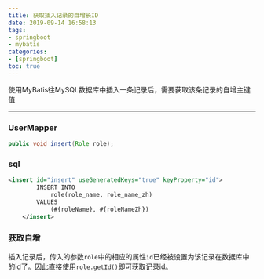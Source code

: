 ```yaml
---
title: 获取插入记录的自增长ID
date: 2019-09-14 16:58:13
tags:
- springboot
- mybatis
categories: 
- [springboot]
toc: true
---
```


使用MyBatis往MySQL数据库中插入一条记录后，需要获取该条记录的自增主键值
<!-- more -->
---

### UserMapper

```java
public void insert(Role role);
```

### sql
```xml
<insert id="insert" useGeneratedKeys="true" keyProperty="id">
        INSERT INTO 
            role(role_name, role_name_zh) 
        VALUES 
            (#{roleName}, #{roleNameZh})
    </insert>
```

### 获取自增

插入记录后，传入的参数`role`中的相应的属性`id`已经被设置为该记录在数据库中的id了。因此直接使用`role.getId()`即可获取记录id。